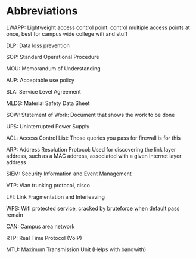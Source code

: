 # Abbreviations

LWAPP: Lightweight access control point: control multiple access points at once, best for campus wide college wifi and stuff

DLP: Data loss prevention

SOP: Standard Operational Procedure

MOU: Memorandum of Understanding

AUP: Acceptable use policy

SLA: Service Level Agreement

MLDS: Material Safety Data Sheet

SOW: Statement of Work: Document that shows the work to be done

UPS: Uninterrupted Power Supply

ACL: Access Control List: Those queries you pass for firewall is for this

ARP: Address Resolution Protocol: Used for discovering the link layer address, such as a MAC address, associated with a given internet layer address

SIEM: Security Information and Event Management

VTP: Vlan trunking protocol, cisco

LFI: Link Fragmentation and Interleaving

WPS: Wifi protected service, cracked by bruteforce when default pass remain

CAN: Campus area network

RTP: Real Time Protocol (VoIP)

MTU: Maximum Transmission Unit (Helps with bandwith)

